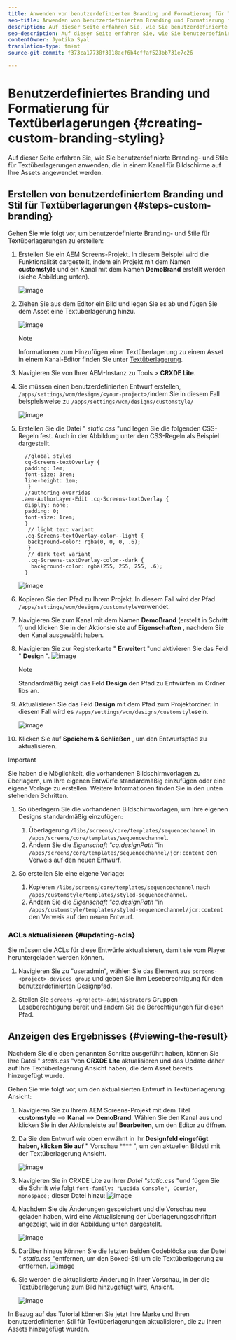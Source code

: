 ```yaml
---
title: Anwenden von benutzerdefiniertem Branding und Formatierung für Textüberlagerungen
seo-title: Anwenden von benutzerdefiniertem Branding und Formatierung für Textüberlagerungen
description: Auf dieser Seite erfahren Sie, wie Sie benutzerdefinierte Branding- und Stile für Textüberlagerungen anwenden.
seo-description: Auf dieser Seite erfahren Sie, wie Sie benutzerdefinierte Branding- und Stile für Textüberlagerungen anwenden.
contentOwner: Jyotika Syal
translation-type: tm+mt
source-git-commit: f373ca17738f3018acf6b4cffaf523bb731e7c26

---
```



# Benutzerdefiniertes Branding und Formatierung für Textüberlagerungen {#creating-custom-branding-styling}

Auf dieser Seite erfahren Sie, wie Sie benutzerdefinierte Branding- und Stile für Textüberlagerungen anwenden, die in einem Kanal für Bildschirme auf Ihre Assets angewendet werden.

## Erstellen von benutzerdefiniertem Branding und Stil für Textüberlagerungen {#steps-custom-branding}

Gehen Sie wie folgt vor, um benutzerdefinierte Branding- und Stile für Textüberlagerungen zu erstellen:

1. Erstellen Sie ein AEM Screens-Projekt. In diesem Beispiel wird die Funktionalität dargestellt, indem ein Projekt mit dem Namen **customstyle** und ein Kanal mit dem Namen **DemoBrand** erstellt werden (siehe Abbildung unten).

   ![image](/help/user-guide/assets/custom-brand/custom-brand1.png)

1. Ziehen Sie aus dem Editor ein Bild und legen Sie es ab und fügen Sie dem Asset eine Textüberlagerung hinzu.

   ![image](/help/user-guide/assets/custom-brand/custom-brand2.png)

   >[!NOTE]
   >Informationen zum Hinzufügen einer Textüberlagerung zu einem Asset in einem Kanal-Editor finden Sie unter [Textüberlagerung](/help/user-guide/text-overlay.md).

1. Navigieren Sie von Ihrer AEM-Instanz zu Tools > **CRXDE Lite**.

1. Sie müssen einen benutzerdefinierten Entwurf erstellen, `/apps/settings/wcm/designs/<your-project>/`indem Sie in diesem Fall beispielsweise zu `/apps/settings/wcm/designs/customstyle/`

   ![image](/help/user-guide/assets/custom-brand/custom-brand3.png)

1. Erstellen Sie die Datei &quot; *static.css* &quot;und legen Sie die folgenden CSS-Regeln fest. Auch in der Abbildung unter den CSS-Regeln als Beispiel dargestellt.

   ```shell
     //global styles
     cq-Screens-textOverlay {
     padding: 1em;
     font-size: 3rem;
     line-height: 1em;
      }
     //authoring overrides
    .aem-AuthorLayer-Edit .cq-Screens-textOverlay {
     display: none;
     padding: 0;
     font-size: 1rem;
     }
      // light text variant
     .cq-Screens-textOverlay-color--light {
      background-color: rgba(0, 0, 0, .6);
      }
      // dark text variant
      .cq-Screens-textOverlay-color--dark {
       background-color: rgba(255, 255, 255, .6);
     }
   ```
   ![image](/help/user-guide/assets/custom-brand/custom-brand4.png)

1. Kopieren Sie den Pfad zu Ihrem Projekt. In diesem Fall wird der Pfad `/apps/settings/wcm/designs/customstyle`verwendet.

1. Navigieren Sie zum Kanal mit dem Namen **DemoBrand** (erstellt in Schritt 1) und klicken Sie in der Aktionsleiste auf **Eigenschaften** , nachdem Sie den Kanal ausgewählt haben.

1. Navigieren Sie zur Registerkarte &quot; **Erweitert** &quot;und aktivieren Sie das Feld &quot; **Design** &quot;.
   ![image](/help/user-guide/assets/custom-brand/custom-brand5.png)

   >[!NOTE]
   >Standardmäßig zeigt das Feld **Design** den Pfad zu Entwürfen im Ordner libs an.

1. Aktualisieren Sie das Feld **Design** mit dem Pfad zum Projektordner. In diesem Fall wird es `/apps/settings/wcm/designs/customstyle`sein.

   ![image](/help/user-guide/assets/custom-brand/custom-brand6.png)

1. Klicken Sie auf **Speichern &amp; Schließen** , um den Entwurfspfad zu aktualisieren.

>[!IMPORTANT]
> Sie haben die Möglichkeit, die vorhandenen Bildschirmvorlagen zu überlagern, um Ihre eigenen Entwürfe standardmäßig einzufügen oder eine eigene Vorlage zu erstellen. Weitere Informationen finden Sie in den unten stehenden Schritten.

1. So überlagern Sie die vorhandenen Bildschirmvorlagen, um Ihre eigenen Designs standardmäßig einzufügen:

   1. Überlagerung `/libs/screens/core/templates/sequencechannel` in `/apps/screens/core/templates/sequencechannel`.
   1. Ändern Sie die *Eigenschaft &quot;cq:designPath* &quot;in `/apps/screens/core/templates/sequencechannel/jcr:content` den Verweis auf den neuen Entwurf.

1. So erstellen Sie eine eigene Vorlage:
   1. Kopieren `/libs/screens/core/templates/sequencechannel` nach `/apps/customstyle/templates/styled-sequencechannel`.
   1. Ändern Sie die *Eigenschaft &quot;cq:designPath* &quot;in `/apps/customstyle/templates/styled-sequencechannel/jcr:content` den Verweis auf den neuen Entwurf.


### ACLs aktualisieren {#updating-acls}

Sie müssen die ACLs für diese Entwürfe aktualisieren, damit sie vom Player heruntergeladen werden können.

1. Navigieren Sie zu &quot;useradmin&quot;, wählen Sie das Element aus `screens-<project>-devices group` und geben Sie ihm Leseberechtigung für den benutzerdefinierten Designpfad.

1. Stellen Sie `screens-<project>-administrators` Gruppen Leseberechtigung bereit und ändern Sie die Berechtigungen für diesen Pfad.

## Anzeigen des Ergebnisses {#viewing-the-result}

Nachdem Sie die oben genannten Schritte ausgeführt haben, können Sie Ihre Datei &quot; *statis.css* &quot;von **CRXDE Lite** aktualisieren und das Update daher auf Ihre Textüberlagerung Ansicht haben, die dem Asset bereits hinzugefügt wurde.

Gehen Sie wie folgt vor, um den aktualisierten Entwurf in Textüberlagerung Ansicht:

1. Navigieren Sie zu Ihrem AEM Screens-Projekt mit dem Titel **customstyle** —> **Kanal** —> **DemoBrand**. Wählen Sie den Kanal   aus und klicken Sie in der Aktionsleiste auf **Bearbeiten**, um den Editor zu öffnen.

1. Da Sie den Entwurf wie oben erwähnt in Ihr **Designfeld eingefügt haben, klicken Sie auf &quot;** Vorschau **** &quot;, um den aktuellen Bildstil mit der Textüberlagerung Ansicht.

   ![image](/help/user-guide/assets/custom-brand/custom-brand7.png)

1. Navigieren Sie in CRXDE Lite zu Ihrer *Datei &quot;static.css* &quot;und fügen Sie die Schrift wie folgt `font-family: "Lucida Console", Courier, monospace;` dieser Datei hinzu:
   ![image](/help/user-guide/assets/custom-brand/custom-brand8.png)

1. Nachdem Sie die Änderungen gespeichert und die Vorschau neu geladen haben, wird eine Aktualisierung der Überlagerungsschriftart angezeigt, wie in der Abbildung unten dargestellt.

   ![image](/help/user-guide/assets/custom-brand/custom-brand9.png)

1. Darüber hinaus können Sie die letzten beiden Codeblöcke aus der Datei &quot; *static.css* &quot;entfernen, um den Boxed-Stil um die Textüberlagerung zu entfernen.
   ![image](/help/user-guide/assets/custom-brand/custom-brand10.png)

1. Sie werden die aktualisierte Änderung in Ihrer Vorschau, in der die Textüberlagerung zum Bild hinzugefügt wird, Ansicht.

   ![image](/help/user-guide/assets/custom-brand/custom-brand11.png)

In Bezug auf das Tutorial können Sie jetzt Ihre Marke und Ihren benutzerdefinierten Stil für Textüberlagerungen aktualisieren, die zu Ihren Assets hinzugefügt wurden.









